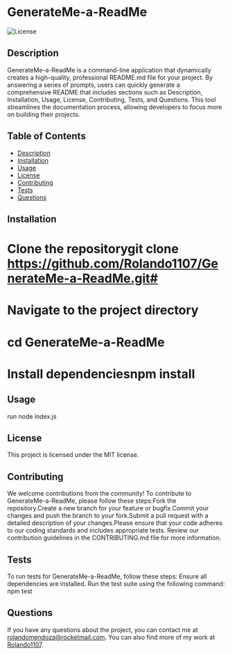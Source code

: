 # GenerateMe-a-ReadMe
  
  ![License](https://img.shields.io/badge/License-MIT-blue.svg)
  
  ## Description
  
  GenerateMe-a-ReadMe is a command-line application that dynamically creates a high-quality, professional README.md file for your project. By answering a series of prompts, users can quickly generate a comprehensive README that includes sections such as Description, Installation, Usage, License, Contributing, Tests, and Questions. This tool streamlines the documentation process, allowing developers to focus more on building their projects.
  
  ## Table of Contents
  
  - [Description](#description)
  - [Installation](#installation)
  - [Usage](#usage)
  - [License](#license)
  - [Contributing](#contributing)
  - [Tests](#tests)
  - [Questions](#questions)
  
  ## Installation
  
  # Clone the repositorygit clone https://github.com/Rolando1107/GenerateMe-a-ReadMe.git# 
  # Navigate to the project directory 
  # cd GenerateMe-a-ReadMe
  # Install dependenciesnpm install
  
  ## Usage
  
  run node index.js
  
  ## License
  
  This project is licensed under the MIT license.
  
  ## Contributing
  
  We welcome contributions from the community! To contribute to GenerateMe-a-ReadMe, please follow these steps:Fork the repository.Create a new branch for your feature or bugfix.Commit your changes and push the branch to your fork.Submit a pull request with a detailed description of your changes.Please ensure that your code adheres to our coding standards and includes appropriate tests. Review our contribution guidelines in the CONTRIBUTING.md file for more information.
  
  ## Tests
  
  To run tests for GenerateMe-a-ReadMe, follow these steps: Ensure all dependencies are installed. Run the test suite using the following command: npm test
  
  ## Questions
  
  If you have any questions about the project, you can contact me at [rolandomendoza@rocketmail.com](mailto:rolandomendoza@rocketmail.com). You can also find more of my work at [Rolando1107](https://github.com/Rolando1107).
  
